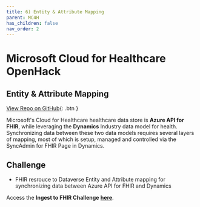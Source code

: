```yaml
---
title: 6) Entity & Attribute Mapping
parent: MC4H
has_children: false
nav_order: 2
---
```

# Microsoft Cloud for Healthcare OpenHack

## Entity & Attribute Mapping
[View Repo on GitHub](https://github.com/microsoft/openhack-mc4h/tree/main/Challenge-06){: .btn }

Microsoft's Cloud for Healthcare healthcare data store is **Azure API for FHIR**, while leveraging the **Dynamics** Industry data model for health.  Synchronizing data between these two data models requires several layers of mapping, most of which is setup, managed and controlled via the SyncAdmin for FHIR Page in Dynamics. 


## Challenge 
+ FHIR resrouce to Dataverse Entity and Attribute mapping for synchronizing data between Azure API for FHIR and Dynamics

Access the __Ingest to FHIR Challenge__ **[here](https://github.com/microsoft/openhack-mc4h/tree/main/Challenge-06)**.
